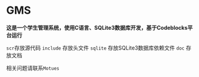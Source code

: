 # GMS
**这是一个学生管理系统，使用C语言、SQLite3数据库开发，基于Codeblocks平台运行**

```scr```存放源代码
```include``` 存放头文件
```sqlite``` 存放SQLite3数据库依赖文件
```doc``` 存放文档

相关问题请联系```Motues```